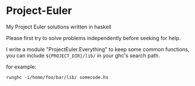 Project-Euler
=============

My Project Euler solutions written in haskell

Please first try to solve problems independently before seeking for help.

I write a module  "ProjectEuler.Everything" to keep some common functions,
you can include `${PROJECT_DIR}/lib/` in your ghc's search path.

for example:

`runghc -i/home/foo/bar/lib/ somecode.hs`
